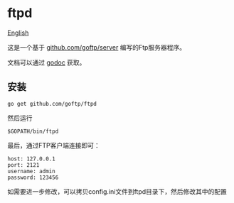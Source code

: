 # ftpd

[English](README.md)

这是一个基于 [github.com/goftp/server](http://github.com/goftp/server) 编写的Ftp服务器程序。

文档可以通过 [godoc](http://godoc.org/github.com/goftp/ftpd) 获取。

## 安装

    go get github.com/goftp/ftpd

然后运行

    $GOPATH/bin/ftpd

最后，通过FTP客户端连接即可：

    host: 127.0.0.1
    port: 2121
    username: admin
    password: 123456

如需要进一步修改，可以拷贝config.ini文件到ftpd目录下，然后修改其中的配置
